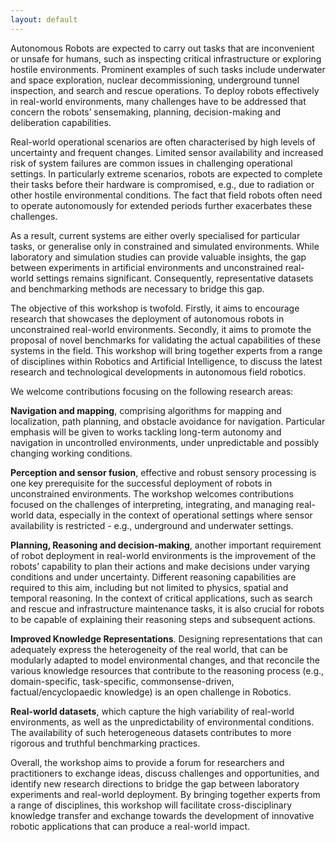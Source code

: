 ```yaml
---
layout: default
---
```

Autonomous Robots are expected to carry out tasks that are inconvenient or unsafe for humans, such as inspecting critical infrastructure or exploring hostile environments. Prominent examples of such tasks include underwater and space exploration, nuclear decommissioning, underground tunnel inspection, and search and rescue operations. To deploy robots effectively in real-world environments, many challenges have to be addressed that concern the robots’ sensemaking, planning, decision-making and deliberation capabilities.  

Real-world operational scenarios are often characterised by high levels of uncertainty and frequent changes. Limited sensor availability and increased risk of system failures are common issues in challenging operational settings. In particularly extreme scenarios, robots are expected to complete their tasks before their hardware is compromised, e.g., due to radiation or other hostile environmental conditions. The fact that field robots often need to operate autonomously for extended periods further exacerbates these challenges. 

As a result, current systems are either overly specialised for particular tasks, or generalise only in constrained and simulated environments. While laboratory and simulation studies can provide valuable insights, the gap between experiments in artificial environments and unconstrained real-world settings remains significant. Consequently, representative datasets and benchmarking methods are necessary to bridge this gap.

The objective of this workshop is twofold. Firstly, it aims to encourage research that showcases the deployment of autonomous robots in unconstrained real-world environments. Secondly, it aims to promote the proposal of novel benchmarks for validating the actual capabilities of these systems in the field. This workshop will bring together experts from a range of disciplines within Robotics and Artificial Intelligence, to discuss the latest research and technological developments in autonomous field robotics.

We welcome contributions focusing on the following research areas:

**Navigation and mapping**, comprising algorithms for mapping and localization, path planning, and obstacle avoidance for navigation. Particular emphasis will be given to works tackling long-term autonomy and navigation in uncontrolled environments, under unpredictable and possibly changing working conditions.

**Perception and sensor fusion**, effective and robust sensory processing is one key prerequisite for the successful deployment of robots in unconstrained environments. The workshop welcomes contributions focused on the challenges of interpreting, integrating, and managing real-world data, especially in the context of operational settings where sensor availability is restricted - e.g., underground and underwater settings.

**Planning, Reasoning and decision-making**, another important requirement of robot deployment in real-world environments is the improvement of the robots’ capability to plan their actions and make decisions under varying conditions and under uncertainty. Different reasoning capabilities are required to this aim, including but not limited to physics, spatial and temporal reasoning. In the context of critical applications, such as search and rescue and infrastructure maintenance tasks, it is also crucial for robots to be capable of explaining their reasoning steps and subsequent actions.   

**Improved Knowledge Representations**. Designing representations that can adequately express the heterogeneity of the real world, that can be modularly adapted to model environmental changes, and that reconcile the various knowledge resources that contribute to the reasoning process (e.g., domain-specific, task-specific, commonsense-driven, factual/encyclopaedic knowledge) is an open challenge in Robotics.

**Real-world datasets**, which capture the high variability of real-world environments, as well as the unpredictability of environmental conditions. The availability of such heterogeneous datasets contributes to more rigorous and truthful benchmarking practices.

Overall, the workshop aims to provide a forum for researchers and practitioners to exchange ideas, discuss challenges and opportunities, and identify new research directions to bridge the gap between laboratory experiments and real-world deployment. 
By bringing together experts from a range of disciplines, this workshop will facilitate cross-disciplinary knowledge transfer and exchange towards the development of innovative robotic applications that can produce a real-world impact.


